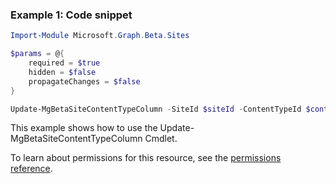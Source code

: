 ### Example 1: Code snippet

```powershellImport-Module Microsoft.Graph.Beta.Sites

$params = @{
	required = $true
	hidden = $false
	propagateChanges = $false
}

Update-MgBetaSiteContentTypeColumn -SiteId $siteId -ContentTypeId $contentTypeId -ColumnDefinitionId $columnDefinitionId -BodyParameter $params
```
This example shows how to use the Update-MgBetaSiteContentTypeColumn Cmdlet.
To learn about permissions for this resource, see the [permissions reference](/graph/permissions-reference).

